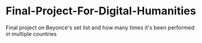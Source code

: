# Final-Project-For-Digital-Humanities
Final project on Beyoncè's set list and how many times it's been performed in multiple countries
